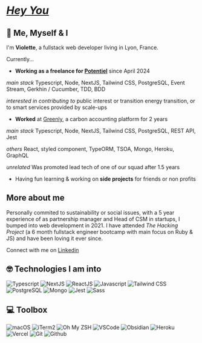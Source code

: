 # [***Hey You***](https://www.youtube.com/watch?v=TFjmvfRvjTc)

## 🔮 Me, Myself & I 

I'm **Violette**, a fullstack web developer living in Lyon, France.

Currently...
- **Working as a freelance for [Potentiel]([url](https://beta.gouv.fr/startups/potentiel.html))** since April 2024

_main stack_ Typescript, Node, NextJS, Tailwind CSS, PostgreSQL, Event Stream, Gerkhin / Cucumber, TDD, BDD

_interested in contributing to_ public interest or transition energy transition, or to smart services provided by scale-ups


- **Worked** at [Greenly]([url](https://greenly.earth/en-us)), a carbon accounting platform for 2 years

_main stack_ Typescript, Node, NextJS, Tailwind CSS, PostgreSQL, REST API, Jest

_others_ React, styled component, TypeORM, TSOA, Mongo, Heroku, GraphQL

_unrelated_ Was promoted lead tech of one of our squad after 1.5 years

- Having fun learning & working on **side projects** for friends or non profits

## More about me

Personally commited to sustainability or social issues, with a 5 year experience of as partnership manager and Head of CSM in startups, I bumped into web development in 2021. I have attended _The Hacking Project_ (a 6 month fullstack engineer bootcamp with main focus on Ruby & JS) and have been loving it ever since.

Connect with me on [Linkedin](https://www.linkedin.com/in/violettemrqs/)

## 🤓 Technologies I am into

![Typescript](https://shields.io/badge/TypeScript-3178C6?logo=TypeScript&logoColor=FFF&style=for-the-badge)
![NextJS](https://img.shields.io/badge/next.js-000000?style=for-the-badge&logo=nextdotjs&logoColor=white)
![ReactJS](https://img.shields.io/badge/-ReactJs-61DAFB?logo=react&logoColor=white&style=for-the-badge)
![Javascript](https://img.shields.io/badge/-Javascript-F7DF1E?logo=javascript&logoColor=white&style=for-the-badge)
![Tailwind CSS](https://img.shields.io/badge/Tailwindcss-37BCF8?style=for-the-badge&logo=tailwindcss&logoColor=white)
![PostgreSQL](https://img.shields.io/badge/PostgreSQL-4169E1?style=for-the-badge&logo=PostgreSQL&logoColor=white)
![Mongo](https://img.shields.io/badge/Mongo-47A248?style=for-the-badge&logo=mongodb&logoColor=white)
![Jest](https://img.shields.io/badge/Jest-C21325?style=for-the-badge&logo=jest&logoColor=white)
![Sass](https://img.shields.io/badge/Sass-CC6699?style=for-the-badge&logo=sass&logoColor=white)

## 💻 Toolbox

![macOS](https://img.shields.io/badge/-macOS-000000?style=for-the-badge&logo=macos&logoColor=white)
![iTerm2](https://img.shields.io/badge/-iTerm2-000000?style=for-the-badge&logo=iterm2&logoColor=white)
![Oh My ZSH](https://img.shields.io/badge/oh_my_zsh-379554?style=for-the-badge&logo=ohmyzsh&logoColor=white)
![VSCode](https://img.shields.io/badge/Visual_Studio_Code-007ACC?style=for-the-badge&logo=visual%20studio%20code&logoColor=white)
![Obsidian](https://img.shields.io/badge/Obsidian-483699?style=for-the-badge&logo=obsidian&logoColor=white)
![Heroku](https://img.shields.io/badge/Heroku-430098?style=for-the-badge&logo=heroku&logoColor=white)
![Vercel](https://img.shields.io/badge/vercel-00000?style=for-the-badge&logo=vercel&logoColor=white)
![Git](https://img.shields.io/badge/Git-F05032?style=for-the-badge&logo=git&logoColor=white)
![Github](https://img.shields.io/badge/Github-181717?style=for-the-badge&logo=github&logoColor=white)
